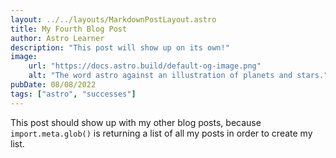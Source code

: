 ```yaml
---
layout: ../../layouts/MarkdownPostLayout.astro
title: My Fourth Blog Post
author: Astro Learner
description: "This post will show up on its own!"
image:
    url: "https://docs.astro.build/default-og-image.png"
    alt: "The word astro against an illustration of planets and stars."
pubDate: 08/08/2022
tags: ["astro", "successes"]
---
```

This post should show up with my other blog posts, because `import.meta.glob()` is returning a list of all my posts in order to create my list.